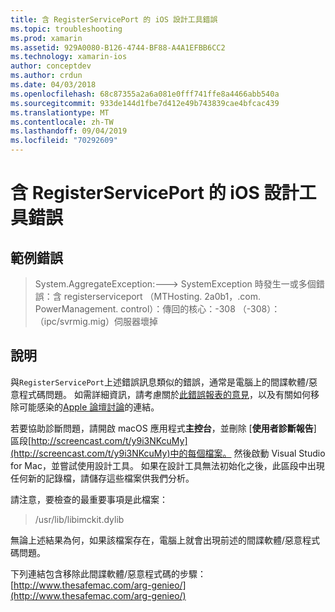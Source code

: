 ```yaml
---
title: 含 RegisterServicePort 的 iOS 設計工具錯誤
ms.topic: troubleshooting
ms.prod: xamarin
ms.assetid: 929A0080-B126-4744-BF88-A4A1EFBB6CC2
ms.technology: xamarin-ios
author: conceptdev
ms.author: crdun
ms.date: 04/03/2018
ms.openlocfilehash: 68c87355a2a6a081e0fff741ffe8a4466abb540a
ms.sourcegitcommit: 933de144d1fbe7d412e49b743839cae4bfcac439
ms.translationtype: MT
ms.contentlocale: zh-TW
ms.lasthandoff: 09/04/2019
ms.locfileid: "70292609"
---
```

# <a name="ios-designer-error-with-registerserviceport"></a>含 RegisterServicePort 的 iOS 設計工具錯誤

## <a name="sample-error"></a>範例錯誤
> System.AggregateException:---> SystemException 時發生一或多個錯誤：含 registerserviceport （MTHosting. 2a0b1，.com. PowerManagement. control）：傳回的核心：-308 （-308）：（ipc/svrmig.mig）伺服器壞掉

## <a name="explanation"></a>說明
與`RegisterServicePort`上述錯誤訊息類似的錯誤，通常是電腦上的間諜軟體/惡意程式碼問題。 如需詳細資訊，請考慮關於[此錯誤報表的意見](https://bugzilla.xamarin.com/show_bug.cgi?id=21907#c4)，以及有關如何移除可能感染的[Apple 論壇討論](https://discussions.apple.com/thread/5596008)的連結。 

若要協助診斷問題，請開啟 macOS 應用程式**主控台**，並刪除 [**使用者診斷報告**] 區段[http://screencast.com/t/y9i3NKcuMy](http://screencast.com/t/y9i3NKcuMy)中的每個檔案。 然後啟動 Visual Studio for Mac，並嘗試使用設計工具。 如果在設計工具無法初始化之後，此區段中出現任何新的記錄檔，請儲存這些檔案供我們分析。  

請注意，要檢查的最重要事項是此檔案： 
> /usr/lib/libimckit.dylib

無論上述結果為何，如果該檔案存在，電腦上就會出現前述的間諜軟體/惡意程式碼問題。  

下列連結包含移除此間諜軟體/惡意程式碼的步驟：[http://www.thesafemac.com/arg-genieo/](http://www.thesafemac.com/arg-genieo/)  

